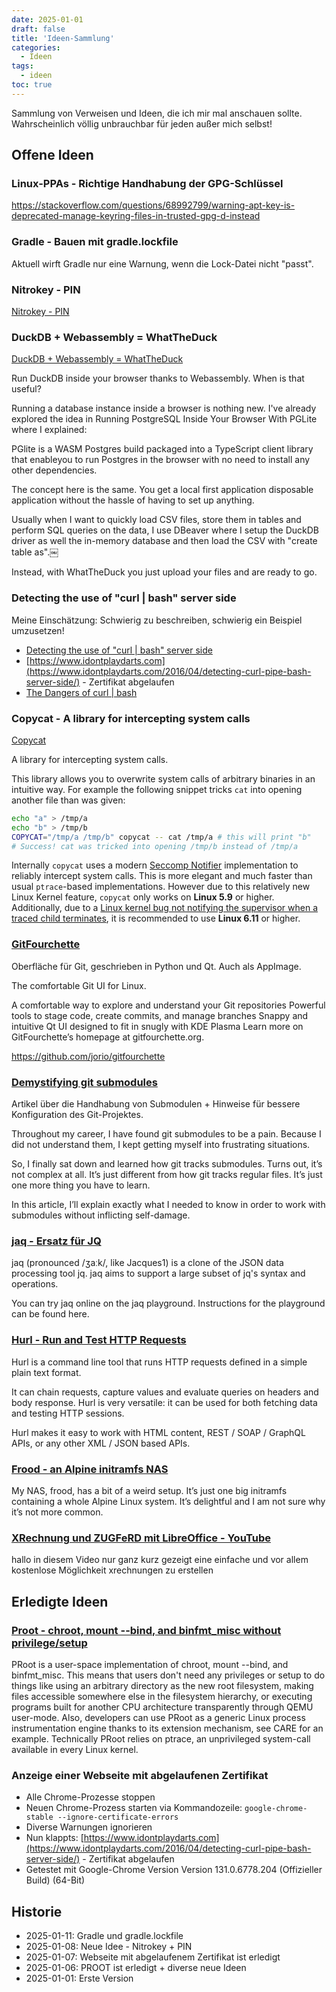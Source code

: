 ```yaml
---
date: 2025-01-01
draft: false
title: 'Ideen-Sammlung'
categories:
  - Ideen
tags:
  - ideen
toc: true
---
```


<!--Ideen-Sammlung-->
<!--==============-->

Sammlung von Verweisen und Ideen,
die ich mir mal anschauen sollte.
Wahrscheinlich völlig unbrauchbar
für jeden außer mich selbst!

<!--more-->

Offene Ideen
------------

### Linux-PPAs - Richtige Handhabung der GPG-Schlüssel

https://stackoverflow.com/questions/68992799/warning-apt-key-is-deprecated-manage-keyring-files-in-trusted-gpg-d-instead

### Gradle - Bauen mit gradle.lockfile

<!--
[Link auf meinen Artikel]({{< ref "/blog/2025-01-19_gradle-dependency-locking/" >}})
-->

Aktuell wirft Gradle nur eine Warnung, wenn die Lock-Datei nicht "passt".

### Nitrokey - PIN

[Nitrokey - PIN](https://docs.nitrokey.com/de/nitrokeys/nitrokey3/set-pins)

### DuckDB + Webassembly = WhatTheDuck

[DuckDB + Webassembly = WhatTheDuck](https://www.i-programmer.info/news/84-database/17726-duckdb-webassembly-whattheduck.html)

Run DuckDB inside your browser thanks to Webassembly. When is that useful?

Running a database instance inside a browser is nothing new.
I've already explored the idea in Running PostgreSQL Inside Your Browser With PGLite where I explained:

PGlite is a WASM Postgres build packaged into a TypeScript client library that enableyou to run Postgres in the browser with no need to install any other dependencies.

The concept here is the same. You get a local first application
disposable application without the hassle of having to set up anything.

Usually when I want to quickly load CSV files, store them in tables and perform SQL queries on the data, I use DBeaver where I setup the DuckDB driver as well the in-memory database and then load the CSV with "create table as".￼

Instead, with WhatTheDuck you just upload your files and are ready to go.

### Detecting the use of "curl | bash" server side

Meine Einschätzung: Schwierig zu beschreiben, schwierig ein Beispiel
umzusetzen!

- [Detecting the use of "curl | bash" server side](https://www.reddit.com/r/linux/comments/92tt8s/detecting_the_use_of_curl_bash_server_side/?rdt=59648)
- [https://www.idontplaydarts.com](https://www.idontplaydarts.com/2016/04/detecting-curl-pipe-bash-server-side/) - Zertifikat abgelaufen
- [The Dangers of curl | bash](https://lukespademan.com/blog/the-dangers-of-curlbash/)

### Copycat - A library for intercepting system calls

[Copycat](https://github.com/vimpostor/copycat)

A library for intercepting system calls.

This library allows you to overwrite system calls of arbitrary binaries in an intuitive way.
For example the following snippet tricks `cat` into opening another file than was given:
```bash
echo "a" > /tmp/a
echo "b" > /tmp/b
COPYCAT="/tmp/a /tmp/b" copycat -- cat /tmp/a # this will print "b"
# Success! cat was tricked into opening /tmp/b instead of /tmp/a
```

Internally `copycat` uses a modern [Seccomp Notifier](https://man7.org/linux/man-pages/man2/seccomp_unotify.2.html) implementation to reliably intercept system calls.
This is more elegant and much faster than usual `ptrace`-based implementations. However due to this relatively new Linux Kernel feature, `copycat` only works on **Linux 5.9** or higher. Additionally, due to a [Linux kernel bug not notifying the supervisor when a traced child terminates](https://lore.kernel.org/all/20240628021014.231976-2-avagin@google.com/), it is recommended to use **Linux 6.11** or higher.

### [GitFourchette](https://gitfourchette.org/)

Oberfläche für Git, geschrieben in Python und Qt.
Auch als AppImage.

The comfortable Git UI for Linux.

A comfortable way to explore and understand your Git repositories
Powerful tools to stage code, create commits, and manage branches
Snappy and intuitive Qt UI designed to fit in snugly with KDE Plasma
Learn more on GitFourchette’s homepage at gitfourchette.org.

https://github.com/jorio/gitfourchette

### [Demystifying git submodules](https://www.cyberdemon.org/2024/03/20/submodules.html)

Artikel über die Handhabung von Submodulen + Hinweise
für bessere Konfiguration des Git-Projektes.

Throughout my career, I have found git submodules to be a pain. Because I did
not understand them, I kept getting myself into frustrating situations.

So, I finally sat down and learned how git tracks submodules. Turns out, it’s
not complex at all. It’s just different from how git tracks regular files.
It’s just one more thing you have to learn.

In this article, I’ll explain exactly what I needed to know in order to work
with submodules without inflicting self-damage.

### [jaq - Ersatz für JQ](https://github.com/01mf02/jaq/tree/v2.0.0)

jaq (pronounced /ʒaːk/, like Jacques1) is a clone of the JSON data processing
tool jq. jaq aims to support a large subset of jq's syntax and operations.

You can try jaq online on the jaq playground. Instructions for the playground
can be found here.

### [Hurl - Run and Test HTTP Requests](https://hurl.dev/)

Hurl is a command line tool that runs HTTP requests defined in a simple plain
text format.

It can chain requests, capture values and evaluate queries on headers and body
response. Hurl is very versatile: it can be used for both fetching data and
testing HTTP sessions.

Hurl makes it easy to work with HTML content, REST / SOAP / GraphQL APIs, or
any other XML / JSON based APIs.

### [Frood - an Alpine initramfs NAS](https://words.filippo.io/dispatches/frood)

My NAS, frood, has a bit of a weird setup. It’s just one big initramfs
containing a whole Alpine Linux system. It’s delightful and I am not sure why
it’s not more common.

### [XRechnung und ZUGFeRD mit LibreOffice - YouTube](https://m.youtube.com/watch?v=VDYWG_PZfPE)

hallo in diesem Video nur ganz kurz
gezeigt eine einfache und vor allem
kostenlose Möglichkeit xrechnungen zu
erstellen

Erledigte Ideen
---------------

### [Proot - chroot, mount --bind, and binfmt_misc without privilege/setup](https://proot-me.github.io/)

PRoot is a user-space implementation of chroot, mount --bind, and binfmt_misc. 
This means that users don't need any privileges or setup to do things like 
using an arbitrary directory as the new root filesystem, making files 
accessible somewhere else in the filesystem hierarchy, or executing programs 
built for another CPU architecture transparently through QEMU user-mode. Also, 
developers can use PRoot as a generic Linux process instrumentation engine 
thanks to its extension mechanism, see CARE for an example. Technically PRoot 
relies on ptrace, an unprivileged system-call available in every Linux kernel.

<!--
Veröffentlichungen:

- [PROOT: Dateisysteme ohne "roo]({{< ref "/blog/2025-01-07_proot-dateisystem-ohne-root" >}})
- [PROOT: Probleme bei langen Dateinamen]({{< ref "/blog/2025-01-10_proot-dateiname-maxlen" >}})
-->

### Anzeige einer Webseite mit abgelaufenen Zertifikat

- Alle Chrome-Prozesse stoppen
- Neuen Chrome-Prozess starten via Kommandozeile: `google-chrome-stable --ignore-certificate-errors`
- Diverse Warnungen ignorieren
- Nun klappts: [https://www.idontplaydarts.com](https://www.idontplaydarts.com/2016/04/detecting-curl-pipe-bash-server-side/) - Zertifikat abgelaufen
- Getestet mit Google-Chrome Version Version 131.0.6778.204 (Offizieller Build) (64-Bit)

<!--
Veröffentlichungen:

- [Chrome: Webseite mit abgelaufenem Zertifikat anzeigen]({{< ref "/blog/2025-01-17_chrome-abgelaufenes-zertifikat" >}})
-->

<!--
Links
-----

- [PROOT: Dateisysteme ohne "roo]({{< ref "/blog/2025-01-07_proot-dateisystem-ohne-root" >}})
- [PROOT: Probleme bei langen Dateinamen]({{< ref "/blog/2025-01-10_proot-dateiname-maxlen" >}})
- [Chrome: Webseite mit abgelaufenem Zertifikat anzeigen]({{< ref "/blog/2025-01-17_chrome-abgelaufenes-zertifikat" >}})
-->

Historie
--------

- 2025-01-11: Gradle und gradle.lockfile
- 2025-01-08: Neue Idee - Nitrokey + PIN
- 2025-01-07: Webseite mit abgelaufenem Zertifikat ist erledigt
- 2025-01-06: PROOT ist erledigt + diverse neue Ideen
- 2025-01-01: Erste Version
